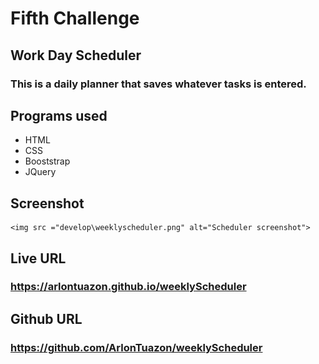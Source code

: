# Fifth Challenge

##  Work Day Scheduler
### This is a daily planner that saves whatever tasks is entered.

## Programs used

  * HTML
  * CSS
  * Booststrap
  * JQuery

  ## Screenshot
    <img src ="develop\weeklyscheduler.png" alt="Scheduler screenshot">

  ## Live URL
  ### https://arlontuazon.github.io/weeklyScheduler
  ## Github URL
  ###  https://github.com/ArlonTuazon/weeklyScheduler
